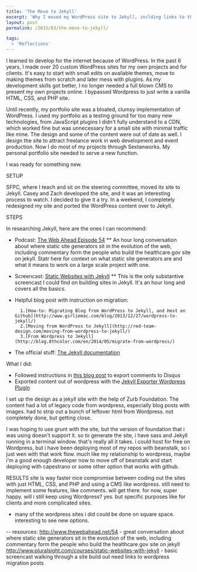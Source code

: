 ```yaml
---
title: 'The Move to Jekyll'
excerpt: 'Why I moved my WordPress site to Jekyll, inclding links to the best resources I've found on the static site generator.'
layout: post
permalink: /2015/03/the-move-to-jekyll/

tags:
  - 'Reflections'
---
```


I learned to develop for the internet because of WordPress. In the past 6 years, I made over 20 custom WordPress sites for my own projects and for clients. It's easy to start with small edits on available themes, move to making themes from scratch and later mess with plugins. As my development skills got better, I no longer needed a full blown CMS to present my own projects online. I bypassed Wordpress to just write a vanilla HTML, CSS, and PHP site. 

Until recently, my portfolio site was a bloated, clumsy implementation of WordPress. I used my portfolio as a testing ground for too many new technologies, from JavaScript plugins I didn't fully understand to a CDN, which worked fine but was unnecessary for a small site with minimal traffic like mine. The design and some of the content were out of date as well. I design the site to attract freelance work in web development and event production. Now I do most of my projects through Sextanworks. My personal portfolio site needed to serve a new function.

I was ready for something new.

SETUP

SFPC, where I teach and sit on the steering committee, moved its site to Jekyll. Casey and Zach developed the site, and it was an interesting process to watch. I decided to give it a try. In a weekend, I completely redesigned my site and ported the WordPress content over to Jekyll.


STEPS

In researching Jekyll, here are the ones I can recommend:

* Podcast: [The Web Ahead Episode 54](http://www.thewebahead.net/54)
    ** An hour long conversation about where static site generators sit in the evolution of the web, including commentary form the people who build the healthcare.gov site on jekyll. Statr here for context on what static site generators are and what it means to work on a large scale project with one.
* Screencast: [Static Websites with Jekyll](http://www.pluralsight.com/courses/static-websites-with-jekyll)
   **  This is the only substantive screencast I could find on building sites in Jekyll. It's an hour long and covers all the basics.
* Helpful blog post with instruction on migration: 

        1.[How-to: Migrating Blog from WordPress to Jekyll, and Host on Github](http://www.girliemac.com/blog/2013/12/27/wordpress-to-jekyll/)
        2.[Moving from WordPress to Jekyll](http://red-team-design.com/moving-from-wordpress-to-jekyll/)
        3.[From Wordpress to Jekyll](http://blog.8thcolor.com/en/2014/05/migrate-from-wordpress/)

* The official stuff: [The Jekyll documentation](http://jekyllrb.com/docs/home/)



What I did:

* Followed instructions in [this blog post](http://www.girliemac.com/blog/2013/12/27/wordpress-to-jekyll/) to export comments to Disqus
* Exported content out of wordpress with the [Jekyll Exporter Wordpress Plugin](https://wordpress.org/plugins/jekyll-exporter/)

I set up the design as a jekyll site with the help of Zurb Foundation. 
The content had a lot of legacy code from wordpress, especially blog posts with images.  had to strip out a bunch of leftover html from Wordpress. not completely done, but getting close.

I was hoping to use grunt with the site, but the version of foundation that i was using doesn't support it. so to generate the site, i have sass and Jekyll running in a terminal window. that's really all it takes. i could host for free on Wordpress, but i have been deploying most of my repos with beanstalk, so i just wen with that work flow. much like my relationship to wordpress, maybe i'm a good enough developer now to move off of beanstalk and start deploying with capestrano or some other option that works with github. 



RESULTS
site is way faster
nice compromise between coding out the sites with just HTML, CSS, and PHP and using a CMS like wordpress.
still need to implement some features, like comments. will get there. for now, super happy.
will i still keep using Wordpress? yes. but specific purposes like for clients and more complicated sites.

- many of the wordpress sites i did could be done on square space. interesting to see new options.


--
resources:
http://www.thewebahead.net/54 - great conversation about where static site generators sit in the evolution of the web, including commentary form the people who build the healthcare.gov site on jekyll
http://www.pluralsight.com/courses/static-websites-with-jekyll - basic screencast walking through a site build out
need links to wordpress migration posts